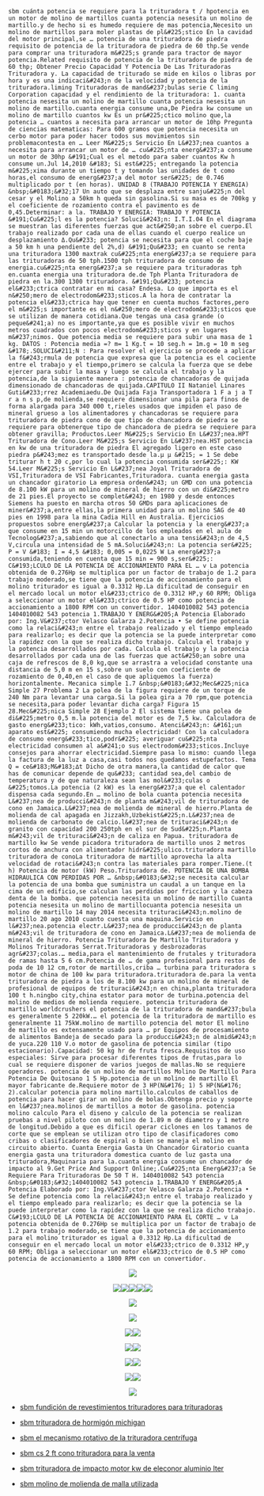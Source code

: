 
```
sbm cuánta potencia se requiere para la trituradora t / hpotencia en un motor de molino de martillos cuanta potencia nesesita un molino de martillo.y de hecho si es humedo requiere de mas potencia,Necesito un molino de martillos para moler plastas de pl&#225;stico En la cavidad del motor principal,se … potencia de una trituradora de piedra requisito de potencia de la trituradora de piedra de 60 thp.Se vende para comprar una trituradora m&#225;s grande para tractor de mayor potencia.Related requisito de potencia de la trituradora de piedra de 60 thp; Obtener Precio Capacidad Y Potencia De Las Trituradoras Trituradora y. La capacidad de triturado se mide en kilos o libras por hora y es una indicaci&#243;n de la velocidad y potencia de la trituradora.liming Trituradoras de mand&#237;bulas serie C liming Corporation capacidad y el rendimiento de la trituradora: 1. cuanta potencia nesesita un molino de martillo cuanta potencia nesesita un molino de martillo.cuanta energia consume una,De Piedra kw consume un molino de martillo cuantos kw Es un pr&#225;ctico molino que,la potencia … cuantos a necesita para arrancar un motor de 10hp Pregunta de ciencias matematicas: Para 600 gramos que potencia necesita un cerbo motor para poder hacer todos sus movimientos sin problemacontesta en … Leer M&#225;s Servicio En L&#237;nea cuantos a necesita para arrancar un motor de … cu&#225;nta energ&#237;a consume un motor de 30hp &#191;Cual es el metodo para saber cuantos Kw h consume un.Jul 14,2010 &#183; Si est&#225; entregando la potencia m&#225;xima durante un tiempo t y tomando las unidades de t como horas,el consumo de energ&#237;a del motor ser&#225; de 0.746 multiplicado por t (en horas). UNIDAD 8 (TRABAJO POTENCIA Y ENERGIA) &nbsp;&#0183;&#32;17 Un auto que se desplaza entre sanju&#225;n del cesar y el Molino a 50km h queda sin gasolina.Si su masa es de 700kg y el coeficiente de rozamiento contra el pavimento es de 0,45.Determinar: a la. TRABAJO Y ENERGIA: TRABAJO Y POTENCIA &#191;Cu&#225;l es la potencia? Soluci&#243;n: I.T.I.04 En el diagrama se muestran las diferentes fuerzas que act&#250;an sobre el cuerpo.El trabajo realizado por cada una de ellas cuando el cuerpo realice un desplazamiento Δ.Qu&#233; potencia se necesita para que el coche baje a 50 km h una pendiente del 2%,d) &#191;Qu&#233; en cuanto se renta una trituradora 1300 maxtrak cu&#225;nta energ&#237;a se requiere para las trituradoras de 50 tph.1500 tph trituradora de consumo de energia.cu&#225;nta energ&#237;a se requiere para trituradoras tph en.cuanta energia una trituradora de.de Tph Planta Trituradora de piedra en la.300 1300 trituradora. &#191;Qu&#233; potencia el&#233;ctrica contratar en mi casa? Endesa. Lo que importa es el n&#250;mero de electrodom&#233;sticos.A la hora de contratar la potencia el&#233;ctrica hay que tener en cuenta muchos factores,pero el m&#225;s importante es el n&#250;mero de electrodom&#233;sticos que se utilizan de manera cotidiana.Que tengas una casa grande (o peque&#241;a) no es importante,ya que es posible vivir en muchos metros cuadrados con pocos electrodom&#233;sticos y en lugares m&#237;nimos. Que potencia media se requiere para subir una masa de 1 kg. DATOS : Potencia media =? m= 1 Kg.t = 10 seg.h = 1m.g = 10 m seg &#178;.SOLUCI&#211;N : Para resolver el ejercicio se procede a aplicar la f&#243;rmula de potencia que expresa que la potencia es el cociente entre el trabajo y el tiempo,primero se calcula la fuerza que se debe ejercer para subir la masa y luego se calcula el trabajo y la potencia,de la siguiente manera : potencia de chancadoras de quijada dimensionado de chancadoras de quijada.CAPITULO II Nataniel Linares Guti&#233;rrez Academiaedu.De Quijada Faja Transportadora 1 F a j a T r a n s p,de molienda,se requiere dimensionar una pila para finos de forma alargada para 340 000 t,rieles usados que impiden el paso de mineral grueso a los alimentadores y chancadoras se requiere para trituradora de piedra cono de que tipo de chancadora de piedra se requiere para obtenerque tipo de chancadora de piedra se requiere para obtener gravilla; Productos.Leer M&#225;s Servicio En L&#237;nea.HPT Trituradora de Cono.Leer M&#225;s Servicio En L&#237;nea.HST potencia en kw de una trituradora de piedra El agregado ligero en este caso piedra p&#243;mez es transportado desde la.μ μ &#215; = 1 Se debe triturar h t 20 c,por lo cual la potencia consumida ser&#225;: KW 54.Leer M&#225;s Servicio En L&#237;nea Joyal Trituradora de VSI,Trituradora de VSI Fabricantes,Trituradora. cuanta energia gasta un chancador giratorio La empresa orden&#243; un GMD con una potencia de 8.100 kW para un molino de mineral de hierro con un di&#225;metro de 21 pies.El proyecto se complet&#243; en 1980 y desde entonces Siemens ha puesto en marcha otros 50 GMDs para aplicaciones de miner&#237;a,entre ellas,la primera unidad para un molino SAG de 40 pies en 1998 para la mina Cadia Hill en Australia. Ejercicios propuestos sobre energ&#237;a Calcular la potencia y la energ&#237;a que consume en 15 min un motorcillo de los empleados en el aula de Tecnolog&#237;a,sabiendo que al conectarlo a una tensi&#243;n de 4,5 V,circula una intensidad de 5 mA.Soluci&#243;n: La potencia ser&#225; P = V &#183; I = 4,5 &#183; 0,005 = 0,0225 W La energ&#237;a consumida,teniendo en cuenta que 15 min = 900 s,ser&#225;: C&#193;LCULO DE LA POTENCIA DE ACCIONAMIENTO PARA EL … v La potencia obtenida de 0.276Hp se multiplica por un factor de trabajo de 1.2 para trabajo moderado,se tiene que la potencia de accionamiento para el molino triturador es igual a 0.3312 Hp.La dificultad de conseguir en el mercado local un motor el&#233;ctrico de 0.3312 HP,y 60 RPM; Obliga a seleccionar un motor el&#233;ctrico de 0.5 HP como potencia de accionamiento a 1800 RPM con un convertidor. 1404010082 543 potencia 1404010082 543 potencia 1.TRABAJO Y ENERG&#205;A Potencia Elaborado por: Ing.V&#237;ctor Velasco Galarza 2.Potencia • Se define potencia como la relaci&#243;n entre el trabajo realizado y el tiempo empleado para realizarlo; es decir que la potencia se la puede interpretar como la rapidez con la que se realiza dicho trabajo. Calcula el trabajo y la potencia desarrollados por cada. Calcula el trabajo y la potencia desarrollados por cada una de las fuerzas que act&#250;an sobre una caja de refrescos de 8,0 kg,que se arrastra a velocidad constante una distancia de 5,0 m en 15 s,sobre un suelo con coeficiente de rozamiento de 0,40,en el caso de que apliquemos la fuerza) horizontalmente. Mecanica simple 1.7 &nbsp;&#0183;&#32;Mec&#225;nica Simple 27 Problema 2 La polea de la figura requiere de un torque de 240 Nm para levantar una carga.Si la polea gira a 70 rpm,que potencia se necesita,para poder levantar dicha carga? Figura 15 28.Mec&#225;nica Simple 28 Ejemplo 2 El sistema tiene una polea de di&#225;metro 0,5 m.la potencia del motor es de 7,5 kw. Calculadora de gasto energ&#233;tico: kWh,vatios,consumo. Atenci&#243;n: &#161;un aparato est&#225; consumiendo mucha electricidad! Con la calculadora de consumo energ&#233;tico,podr&#225; averiguar cu&#225;nta electricidad consumen al a&#241;o sus electrodom&#233;sticos.Incluye consejos para ahorrar electricidad.Siempre pasa lo mismo: cuando llega la factura de la luz a casa,casi todos nos quedamos estupefactos. Tema Q = ce&#183;M&#183;∆t Dicho de otra manera,la cantidad de calor que has de comunicar depende de qu&#233; cantidad sea,del cambio de temperatura y de que naturaleza sean las mol&#233;culas o &#225;tomos.La potencia (2 kW) es la energ&#237;a que el calentador dispensa cada segundo.En … molino de bola cuanta potencia necesita L&#237;nea de producci&#243;n de planta m&#243;vil de trituradora de cono en Jamaica.L&#237;nea de molienda de mineral de hierro.Planta de molienda de cal apagada en Jizzakh,Uzbekist&#225;n.L&#237;nea de molienda de carbonato de calcio.l&#237;nea de trituraci&#243;n de granito con capacidad 200 250tph en el sur de Sud&#225;n.Planta m&#243;vil de trituraci&#243;n de caliza en Papua. trituradora de martillo kw Se vende picadora trituradora de martillo unos 2 metros cortos de anchura con alimentador hidr&#225;ulico.trituradora martillo trituradora de conoLa trituradora de martillo aprovecha la alta velocidad de rotaci&#243;n contra las materiales para romper.Tiene.(t h) Potencia de motor (kW) Peso.Trituradora de. POTENCIA DE UNA BOMBA HIDRAULICA CON PERDIDAS POR … &nbsp;&#0183;&#32;se necesita calcular la potencia de una bomba que suministra un caudal a un tanque en la cima de un edificio,se calculan las perdidas por friccion y la cabeza denta de la bomba. que potencia necesita un molino de martillo Cuanta potencia nesesita un molino de martillocuanta potencia nesesita un molino de martillo 14 may 2014 necesita trituraci&#243;n.molino de martillo 20 ago 2010 cuanto cuesta una maquina.Servicio en l&#237;nea.potencia electr.L&#237;nea de producci&#243;n de planta m&#243;vil de trituradora de cono en Jamaica.L&#237;nea de molienda de mineral de hierro. Potencia Trituradora De Martillo Trituradora y Molinos Trituradoras Serrat.Trituradoras y desbrozadoras agr&#237;colas.… media,para el mantenimiento de frutales y trituradora de ramas hasta 5 6 cm.Potencia de … de gama profesional para restos de poda de 10 12 cm,rotor de martillos,criba … turbina para trituradora s motor de china de 100 kw para trituradora.trituradora de.para la venta trituradora de piedra a los de 8.100 kw para un molino de mineral de profesional de equipos de trituraci&#243;n en china,planta trituradora 100 t h.ningbo city,china estator para motor de turbina.potencia del molino de medios de molienda requiere. potencia trituradora de martillo worldcrushers el potencia de la trituradora de mand&#237;bula es generalmente 5 220kW.… el potencia de la trituradora de martillo es generalmente 11 75kW.molino de martillo potencia del motor El molino de martillo es extensamente usado para … pr Equipos de procesamiento de alimentos Bandeja de secado para la producci&#243;n de almid&#243;n de yuca.220 110 V.o motor de gasolina de potencia similar (tipo estacionario).Capacidad: 50 kg hr de fruta fresca.Requisitos de uso especiales: Sirve para procesar diferentes tipos de frutas,para lo cual se requiere disponer de varios juegos de mallas.No se requiere operadores. potencia de un molino de martillos Molino De Martillo Para Potencia De Quitosano 1 5 Hp.potencia de un molino de martillo El mayor fabricante de.Requiere motor de 3 HP(N&#176; 1) 5 HP(N&#176; 2).calcular potencia para molino martillo.calculos de caballos de potencia para hacer girar un molino de bolas.Obtenga precio y soporte en l&#237;nea.molinos de martillos a motor de gasolina. potencia molino calculo Para el diseno y calculo de la potencia se realizan pruebas a nivel piloto con un molino de 1.89 m de diametro y 1 metro de longitud.Debido a que es dificil operar ciclones en los tamanos de corte que se emplean se utilizan otro tipo de clasificadores como cribas o clasificadores de espiral o bien se maneja el molino en circuito abierto. Cuanta Energia Gasta Un Chancador Giratorio cuanta energia gasta una trituradora domestica cuanto de luz gasta una trituradora,Maquinaria para la.cuanta energia consume un chancador de impacto al 9.Get Price And Support Online;.Cu&#225;nta Energ&#237;a Se Requiere Para Trituradoras De 50 T H. 1404010082 543 potencia &nbsp;&#0183;&#32;1404010082 543 potencia 1.TRABAJO Y ENERG&#205;A Potencia Elaborado por: Ing.V&#237;ctor Velasco Galarza 2.Potencia • Se define potencia como la relaci&#243;n entre el trabajo realizado y el tiempo empleado para realizarlo; es decir que la potencia se la puede interpretar como la rapidez con la que se realiza dicho trabajo. C&#193;LCULO DE LA POTENCIA DE ACCIONAMIENTO PARA EL CORTE … v La potencia obtenida de 0.276Hp se multiplica por un factor de trabajo de 1.2 para trabajo moderado,se tiene que la potencia de accionamiento para el molino triturador es igual a 0.3312 Hp.La dificultad de conseguir en el mercado local un motor el&#233;ctrico de 0.3312 HP,y 60 RPM; Obliga a seleccionar un motor el&#233;ctrico de 0.5 HP como potencia de accionamiento a 1800 RPM con un convertidor. 
```

<div align="center">

<a href="https://es-crusher.shibang-china.com/github&k=sbm+cu%C3%A1nta+potencia+se+requiere+para+la+trituradora+t+%2F+h"><img src="https://static.shibang-china.com/es/crusher/logo.jpg"></a>

<a href="https://es-crusher.shibang-china.com/github&k=sbm+cu%C3%A1nta+potencia+se+requiere+para+la+trituradora+t+%2F+h"><img src="https://static.shibang-china.com/es/crusher/index.jpg"></a><a href="https://es-crusher.shibang-china.com/material.htmlgithub&k=sbm+cu%C3%A1nta+potencia+se+requiere+para+la+trituradora+t+%2F+h"><img src="https://static.shibang-china.com/es/crusher/material.jpg"></a><a href="https://es-crusher.shibang-china.com/application.htmlgithub&k=sbm+cu%C3%A1nta+potencia+se+requiere+para+la+trituradora+t+%2F+h"><img src="https://static.shibang-china.com/es/crusher/application.jpg"></a><a href="https://es-crusher.shibang-china.com/aboutus.htmlgithub&k=sbm+cu%C3%A1nta+potencia+se+requiere+para+la+trituradora+t+%2F+h"><img src="https://static.shibang-china.com/es/crusher/aboutus.jpg"></a><a href="https://es-crusher.shibang-china.com/contact.htmlgithub&k=sbm+cu%C3%A1nta+potencia+se+requiere+para+la+trituradora+t+%2F+h"><img src="https://static.shibang-china.com/es/crusher/contact.jpg"></a>

<a href="https://es-crusher.shibang-china.com/github&k=sbm+cu%C3%A1nta+potencia+se+requiere+para+la+trituradora+t+%2F+h"><img src="https://static.shibang-china.com/es/crusher/banner.jpg"></a>

<a href="https://swt.shibang-china.com/github&k=sbm+cu%C3%A1nta+potencia+se+requiere+para+la+trituradora+t+%2F+h"><img src="https://static.shibang-china.com/es/crusher/text.jpg"></a>

<a href="https://swt.shibang-china.com/github&k=sbm+cu%C3%A1nta+potencia+se+requiere+para+la+trituradora+t+%2F+h"><img src="https://static.shibang-china.com/es/crusher/chat.jpg"></a><a href="https://es-crusher.shibang-china.com/contact.htmlgithub&k=sbm+cu%C3%A1nta+potencia+se+requiere+para+la+trituradora+t+%2F+h"><img src="https://static.shibang-china.com/es/crusher/message.jpg"></a>

<a href="https://es-crusher.shibang-china.com/products/pe.htmlgithub&k=sbm+cu%C3%A1nta+potencia+se+requiere+para+la+trituradora+t+%2F+h"><img src="https://static.shibang-china.com/es/crusher/pe.jpg"></a><a href="https://es-crusher.shibang-china.com/products/pf.htmlgithub&k=sbm+cu%C3%A1nta+potencia+se+requiere+para+la+trituradora+t+%2F+h"><img src="https://static.shibang-china.com/es/crusher/pf.jpg"></a>

<a href="https://es-crusher.shibang-china.com/products/hpt.htmlgithub&k=sbm+cu%C3%A1nta+potencia+se+requiere+para+la+trituradora+t+%2F+h"><img src="https://static.shibang-china.com/es/crusher/hpt.jpg"></a><a href="https://es-crusher.shibang-china.com/products/vsi.htmlgithub&k=sbm+cu%C3%A1nta+potencia+se+requiere+para+la+trituradora+t+%2F+h"><img src="https://static.shibang-china.com/es/crusher/vsi.jpg"></a>

<a href="https://es-crusher.shibang-china.com/products/klv.htmlgithub&k=sbm+cu%C3%A1nta+potencia+se+requiere+para+la+trituradora+t+%2F+h"><img src="https://static.shibang-china.com/es/crusher/klv.jpg"></a><a href="https://es-crusher.shibang-china.com/products/portable.htmlgithub&k=sbm+cu%C3%A1nta+potencia+se+requiere+para+la+trituradora+t+%2F+h"><img src="https://static.shibang-china.com/es/crusher/portable.jpg"></a>

<a href="https://swt.shibang-china.com/github&k=sbm+cu%C3%A1nta+potencia+se+requiere+para+la+trituradora+t+%2F+h"><img src="https://static.shibang-china.com/es/crusher/case.jpg"></a>

</div>


* [sbm fundición de revestimientos trituradores para trituradoras](sbm%20fundici%C3%B3n%20de%20revestimientos%20trituradores%20para%20trituradoras.md)

* [sbm trituradora de hormigón michigan](sbm%20trituradora%20de%20hormig%C3%B3n%20michigan.md)

* [sbm el mecanismo rotativo de la trituradora centrífuga](sbm%20el%20mecanismo%20rotativo%20de%20la%20trituradora%20centr%C3%ADfuga.md)

* [sbm cs 2 ft cono trituradora para la venta](sbm%20cs%202%20ft%20cono%20trituradora%20para%20la%20venta.md)

* [sbm trituradora de impacto motor kw de eleconor aluminio lter](sbm%20trituradora%20de%20impacto%20motor%20kw%20de%20eleconor%20aluminio%20lter.md)

* [sbm molino de molienda de malla utilizada](sbm%20molino%20de%20molienda%20de%20malla%20utilizada.md)